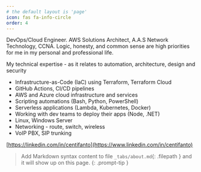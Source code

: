 ```yaml
---
# the default layout is 'page'
icon: fas fa-info-circle
order: 4
---
```

DevOps/Cloud Engineer. AWS Solutions Architect, A.A.S Network Technology, CCNA. Logic, honesty, and common sense are high priorities for me in my personal and professional life.

My technical expertise - as it relates to automation, architecture, design and security
- Infrastructure-as-Code (IaC) using Terraform, Terraform Cloud
- GitHub Actions, CI/CD pipelines
- AWS and Azure cloud infrastructure and services
- Scripting automations (Bash, Python, PowerShell)
- Serverless applications (Lambda, Kubernetes, Docker)
- Working with dev teams to deploy their apps (Node, .NET)
- Linux, Windows Server
- Networking - route, switch, wireless
- VoIP PBX, SIP trunking

[https://linkedin.com/in/centifanto](https://www.linkedin.com/in/centifanto)

> Add Markdown syntax content to file `_tabs/about.md`{: .filepath } and it will show up on this page.
{: .prompt-tip }
